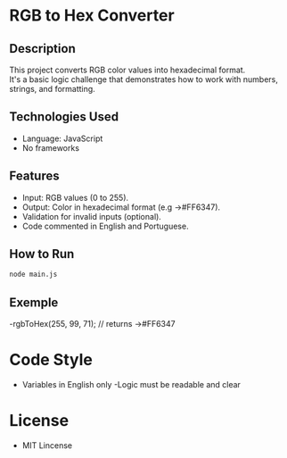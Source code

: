 # RGB to Hex Converter

## Description

This project converts RGB color values into hexadecimal format.  
It's a basic logic challenge that demonstrates how to work with numbers, strings, and formatting.

## Technologies Used

- Language: JavaScript
- No frameworks

## Features

- Input: RGB values (0 to 255).
- Output: Color in hexadecimal format (e.g ->#FF6347).
- Validation for invalid inputs (optional).
- Code commented in English and Portuguese.

## How to Run

```bash
node main.js
```
## Exemple

-rgbToHex(255, 99, 71); // returns ->#FF6347

# Code Style

- Variables in English only
-Logic must be readable and clear

# License

- MIT Lincense